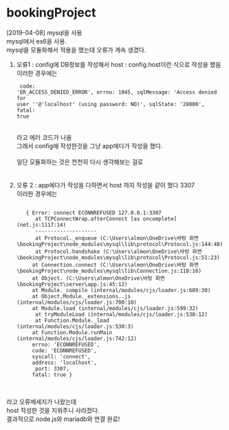 # bookingProject
[2019-04-08]
mysql을 사용<br/>
mysql에서 es6을 사용.<br/>
mysql을 모듈화해서 적용을 했는데 오류가 계속 생겼다.<br/>
1. 오류1 : config에 DB정보를 작성해서 host : config.host이런 식으로 작성을 했음<br/>
       이러한 경우에는<br/>
       <pre><code>
       code: 'ER_ACCESS_DENIED_ERROR',
        errno: 1045,
        sqlMessage:
        'Access denied for user \'\'@\'localhost\' (using password: NO)',
        sqlState: '28000',
         fatal: true 
        </code></pre><br/>
        라고 에러 코드가 나옴<br/>
    그래서 config에 작성한것을 그냥 app에다가 작성을 했다.<br/>
    <br/>
    일단 모듈화하는 것은 천천히 다시 생각해보는 걸로<br/>
    <br/>
    <br/>
1. 오류 2 : app에다가 작성을 다하면서 host 까지 작성을 같이 했다 3307<br/>
        이러한 경우에는<br/>
      <pre><code>
      { Error: connect ECONNREFUSED 127.0.0.1:3307
         at TCPConnectWrap.afterConnect [as oncomplete] (net.js:1117:14)
         --------------------
         at Protocol._enqueue (C:\Users\almon\OneDrive\바탕 화면\bookingProject\node_modules\mysql\lib\protocol\Protocol.js:144:48)
         at Protocol.handshake (C:\Users\almon\OneDrive\바탕 화면\bookingProject\node_modules\mysql\lib\protocol\Protocol.js:51:23)
        at Connection.connect (C:\Users\almon\OneDrive\바탕 화면\bookingProject\node_modules\mysql\lib\Connection.js:118:18)
        at Object.<anonymous> (C:\Users\almon\OneDrive\바탕 화면\bookingProject\server\app.js:45:12)
        at Module._compile (internal/modules/cjs/loader.js:689:30)
        at Object.Module._extensions..js (internal/modules/cjs/loader.js:700:10)
        at Module.load (internal/modules/cjs/loader.js:599:32)
         at tryModuleLoad (internal/modules/cjs/loader.js:538:12)
         at Function.Module._load (internal/modules/cjs/loader.js:530:3)
        at Function.Module.runMain (internal/modules/cjs/loader.js:742:12)
        errno: 'ECONNREFUSED',
        code: 'ECONNREFUSED',
        syscall: 'connect',
        address: 'localhost',
         port: 3307,
        fatal: true }</code></pre> <br/>
 라고 오류메세지가 나왔는데<br/>
 host 작성한 것을 지워주니 사라졌다.<br/>
 결과적으로 node.js와 mariadb와 연결 완료!<br/>
 
        
